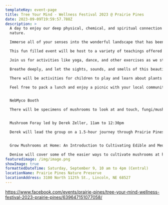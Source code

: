 ```yaml
---
templateKey: event-page
title: Tree Your Mind - Wellness Festival 2023 @ Prairie Pines
date: 2023-09-09T19:59:57.788Z
description: >
  A day to enjoy our deep physical, chemical, and spiritual connection to
  nature.

  Immerse all of your senses into the wonderful landscape that has been protected with love to be a refuge for all life.

  This fun filled event will be host to a variety of teachings offered by community leaders guiding us towards wellness in many forms.

  Join us for activities like yoga, dance, and other exercises as we strengthen our bodies and celebrate how good it feels to be in the shade of a tree planted long before we arrived.

  Breathe deeply, and let the sights, sounds, and smells of this beautiful place enchant you during one of the mediation, sound bowl, or forest bathing experiences.

  There will be activities for children to play and learn about plants and wildlife, as well as activities and booths for adults to offer students of all ages more insights into topics like herbal plant medicines, crystals, and energy work.

  Feel free to pack a lunch and enjoy a picnic with your local community, or have fun in the arboretum and share a plant based meal or drink offered for purchase by Rutabagas Comfort Food, and Artemis Tea & Botanical.


  NebMyco Booth

  There will be specimens of mushrooms to look at and touch, fungi/mushroom bingo, and how to make a spore print. Our volunteers will answer questions and educate participants about the wonderful queendom of Funga.


  Mushroom Foray led by Derek Zeller, 11am to 12:30pm 

  Derek will lead the group on a 1.5-hour journey through Prairie Pines, looking for fungi/mushrooms that are currently showing themselves. 


  Grow Mushrooms at Home: An Introduction to Cultivating Edible and Medicinal Mushrooms Where You Live by Denise Wally, 2pm

  Denise will cover some of the easier ways to cultivate mushrooms at home, both indoors and outdoors. Methods, sources, and species will be highlighted as well as time for questions, in this 45 min presentation.
featuredimage: /img/image.png
showImage: true
formattedDateTime: Saturday, September 9, 10 am to 4pm (Central)
locationName: Prairie Pines Nature Preserve
locationAddress: 3100 North 112th St., Lincoln, NE 68527
---
```

https://www.facebook.com/events/prairie-pines/tree-your-mind-wellness-festival-2023-prairie-pines/639647151077058/